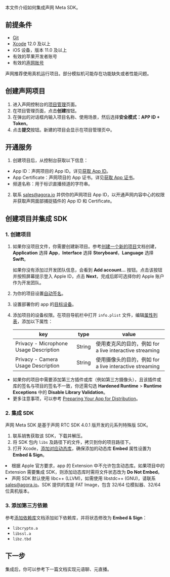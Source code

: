 本文件介绍如何集成声网 Meta SDK。

## 前提条件

- [Git](https://git-scm.com/downloads)
- [Xcode](https://apps.apple.com/cn/app/xcode/id497799835?mt=12) 12.0 及以上
- iOS 设备，版本 11.0 及以上
- 有效的苹果开发者账号
- 有效的[声网账号](https://docportal.shengwang.cn/cn/Agora%20Platform/get_appid_token?platform=All%20Platforms#%E5%88%9B%E5%BB%BA%E5%A3%B0%E7%BD%91%E8%B4%A6%E5%8F%B7)

<div class="alert note">声网推荐使用真机运行项目。部分模拟机可能存在功能缺失或者性能问题。</div>

## 创建声网项目

1. 进入声网控制台的[项目管理](https://console.agora.io/projects)页面。
2. 在项目管理页面，点击**创建**按钮。
3. 在弹出的对话框内输入项目名称、使用场景，然后选择**安全模式：APP ID + Token**。
4. 点击**提交**按钮。新建的项目会显示在项目管理页中。

## 开通服务

1. 创建项目后，从控制台获取以下信息：
  - App ID：声网项目的 App ID。详见[获取 App ID](https://docportal.shengwang.cn/cn/Agora%20Platform/get_appid_token?platform=All%20Platforms#获取-app-id)。
  - App Certificate：声网项目的 App 证书。详见[获取 App 证书](https://docportal.shengwang.cn/cn/Agora%20Platform/get_appid_token?platform=All%20Platforms#获取-app-证书)。
  - 频道名称：用于标识直播频道的字符串。
2. 联系 [sales@agora.io](mailto:sales@agora.io) 并供你的声网项目 App ID，以开通声网内容中心的权限并获取声网面部捕捉插件的 App ID 和 Certificate。

## 创建项目并集成 SDK

### 1. 创建项目

1. 如果你没项目文件，你需要创建新项目。参考[创建一个新的项目](https://help.apple.com/xcode/mac/current/#/dev07db0e578)文档创建，**Application** 选择 **App**，**Interface** 选择 **Storyboard**，**Language** 选择 **Swift**。

    <div class="alert note">如果你没有添加过开发团队信息，会看到 <b>Add account…</b> 按钮。点击该按钮并按照屏幕提示登入 Apple ID，点击 <b>Next</b>，完成后即可选择你的 Apple 账户作为开发团队。</div>

2. 为你的项目设置[自动签名](https://help.apple.com/xcode/mac/current/#/dev23aab79b4)。

3. 设置部署你的 app 的[目标设备](https://help.apple.com/xcode/mac/current/#/deve69552ee5)。

4. 添加项目的设备权限。在项目导航栏中打开 `info.plist` 文件，编辑[属性列表](https://help.apple.com/xcode/mac/current/#/dev3f399a2a6)，添加以下属性：

    | key   | type   | value   |
    | ------------------- | ------ | ------------------------------------------------------------ |
    | Privacy - Microphone Usage Description | String | 使用麦克风的目的，例如 for a live interactive streaming |
    | Privacy - Camera Usage Description       | String | 使用摄像头的目的，例如 for a live interactive streaming |

<div class="alert note"><ul><li>如果你的项目中需要添加第三方插件或库（例如第三方摄像头），且该插件或库的签名与项目的签名不一致，你还需勾选 <b>Hardened Runtime</b> > <b>Runtime Exceptions</b> 中的 <b>Disable Library Validation</b>。</li><li>更多注意事项，可以参考 <a href="https://developer.apple.com/documentation/xcode/preparing_your_app_for_distribution">Preparing Your App for Distribution</a >。</li></ul></div>

### 2. 集成 SDK

声网 Meta SDK 是基于声网 RTC SDK 4.0.1 版开发的元系列特殊版 SDK。

1. 联系销售获取该 SDK，下载并解压。
2. 将 SDK 包内 `libs` 及路径下的文件，拷贝到你的项目路径下。
3. 打开 Xcode，[添加对应动态库](https://help.apple.com/xcode/mac/current/#/dev51a648b07)，确保添加的动态库 **Embed** 属性设置为 **Embed & Sign**。


<div class="alert note"><li>根据 Apple 官方要求，app 的 Extension 中不允许包含动态库。如果项目中的 Extension 需要集成 SDK，则添加动态库时需将文件状态改为 <b>Do Not Embed</b>。</li><li>声网 SDK 默认使用 libc++ (LLVM)，如需使用 libstdc++ (GNU)，请联系 <a href="mailto:sales@agora.io">sales@agora.io</a>。SDK 提供的库是 FAT Image，包含 32/64 位模拟器、32/64 位真机版本。</li></div>

### 3. 添加第三方依赖

参考[添加依赖库](https://help.apple.com/xcode/mac/current/#/dev51a648b07)文档添加如下依赖库，并将状态修改为 **Embed & Sign**：

- `libcrypto.a`
- `libssl.a`
- `libz.tbd`


## 下一步

集成后，你可以参考下一篇文档实现元语聊、元直播。